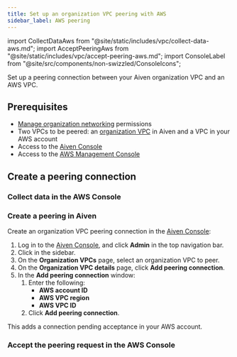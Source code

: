 ```yaml
---
title: Set up an organization VPC peering with AWS
sidebar_label: AWS peering
---
```


import CollectDataAws from "@site/static/includes/vpc/collect-data-aws.md";
import AcceptPeeringAws from "@site/static/includes/vpc/accept-peering-aws.md";
import ConsoleLabel from "@site/src/components/non-swizzled/ConsoleIcons";

Set up a peering connection between your Aiven organization VPC and an AWS VPC.

## Prerequisites

- [Manage organization networking](/docs/platform/concepts/permissions#organization-permissions)
  permissions
- Two VPCs to be peered: an
  [organization VPC](/docs/platform/howto/manage-organization-vpc#create-an-organization-vpc)
  in Aiven and a VPC in your AWS account
- Access to the [Aiven Console](https://console.aiven.io/)
- Access to the [AWS Management Console](https://console.aws.amazon.com)

## Create a peering connection

### Collect data in the AWS Console

<CollectDataAws/>

### Create a peering in Aiven

Create an organization VPC peering connection in the [Aiven Console](https://console.aiven.io/):

1. Log in to the [Aiven Console](https://console.aiven.io/), and click **Admin** in the
   top navigation bar.
1. Click <ConsoleLabel name="organizationvpcs"/> in the sidebar.
1. On the **Organization VPCs** page, select an organization VPC to peer.
1. On the **Organization VPC details** page, click **Add peering connection**.
1. In the **Add peering connection** window:
   1. Enter the following:
      - **AWS account ID**
      - **AWS VPC region**
      - **AWS VPC ID**
   1. Click **Add peering connection**.

This adds a connection pending acceptance in your AWS account.

### Accept the peering request in the AWS Console

<AcceptPeeringAws/>
